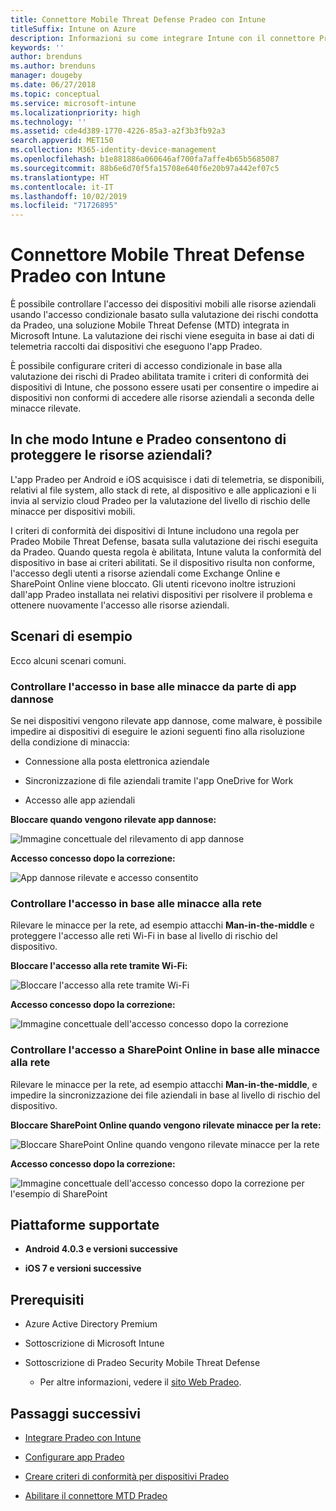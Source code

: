 ```yaml
---
title: Connettore Mobile Threat Defense Pradeo con Intune
titleSuffix: Intune on Azure
description: Informazioni su come integrare Intune con il connettore Pradeo Mobile Threat Defense per controllare l'accesso dei dispositivi mobili alle risorse aziendali.
keywords: ''
author: brenduns
ms.author: brenduns
manager: dougeby
ms.date: 06/27/2018
ms.topic: conceptual
ms.service: microsoft-intune
ms.localizationpriority: high
ms.technology: ''
ms.assetid: cde4d389-1770-4226-85a3-a2f3b3fb92a3
search.appverid: MET150
ms.collection: M365-identity-device-management
ms.openlocfilehash: b1e881886a060646af700fa7affe4b65b5685087
ms.sourcegitcommit: 88b6e6d70f5fa15708e640f6e20b97a442ef07c5
ms.translationtype: HT
ms.contentlocale: it-IT
ms.lasthandoff: 10/02/2019
ms.locfileid: "71726895"
---
```

# <a name="pradeo-mobile-threat-defense-connector-with-intune"></a>Connettore Mobile Threat Defense Pradeo con Intune

È possibile controllare l'accesso dei dispositivi mobili alle risorse aziendali usando l'accesso condizionale basato sulla valutazione dei rischi condotta da Pradeo, una soluzione Mobile Threat Defense (MTD) integrata in Microsoft Intune. La valutazione dei rischi viene eseguita in base ai dati di telemetria raccolti dai dispositivi che eseguono l'app Pradeo.

È possibile configurare criteri di accesso condizionale in base alla valutazione dei rischi di Pradeo abilitata tramite i criteri di conformità dei dispositivi di Intune, che possono essere usati per consentire o impedire ai dispositivi non conformi di accedere alle risorse aziendali a seconda delle minacce rilevate.

## <a name="how-do-intune-and-pradeo-help-protect-your-company-resources"></a>In che modo Intune e Pradeo consentono di proteggere le risorse aziendali?

L'app Pradeo per Android e iOS acquisisce i dati di telemetria, se disponibili, relativi al file system, allo stack di rete, al dispositivo e alle applicazioni e li invia al servizio cloud Pradeo per la valutazione del livello di rischio delle minacce per dispositivi mobili.

I criteri di conformità dei dispositivi di Intune includono una regola per Pradeo Mobile Threat Defense, basata sulla valutazione dei rischi eseguita da Pradeo. Quando questa regola è abilitata, Intune valuta la conformità del dispositivo in base ai criteri abilitati. Se il dispositivo risulta non conforme, l'accesso degli utenti a risorse aziendali come Exchange Online e SharePoint Online viene bloccato. Gli utenti ricevono inoltre istruzioni dall'app Pradeo installata nei relativi dispositivi per risolvere il problema e ottenere nuovamente l'accesso alle risorse aziendali.

## <a name="sample-scenarios"></a>Scenari di esempio

Ecco alcuni scenari comuni.

### <a name="control-access-based-on-threats-from-malicious-apps"></a>Controllare l'accesso in base alle minacce da parte di app dannose

Se nei dispositivi vengono rilevate app dannose, come malware, è possibile impedire ai dispositivi di eseguire le azioni seguenti fino alla risoluzione della condizione di minaccia:

- Connessione alla posta elettronica aziendale

- Sincronizzazione di file aziendali tramite l'app OneDrive for Work

- Accesso alle app aziendali

**Bloccare quando vengono rilevate app dannose:**

![Immagine concettuale del rilevamento di app dannose](./media/pradeo-mobile-threat-defense-connector/pradeo_maliciousapps_blocked.png)

**Accesso concesso dopo la correzione:**

![App dannose rilevate e accesso consentito](./media/pradeo-mobile-threat-defense-connector/pradeo_maliciousapps_unblocked.png)

### <a name="control-access-based-on-threat-to-network"></a>Controllare l'accesso in base alle minacce alla rete

Rilevare le minacce per la rete, ad esempio attacchi **Man-in-the-middle** e proteggere l'accesso alle reti Wi-Fi in base al livello di rischio del dispositivo.

**Bloccare l'accesso alla rete tramite Wi-Fi:**

![Bloccare l'accesso alla rete tramite Wi-Fi](./media/pradeo-mobile-threat-defense-connector/pradeo_network_wifi_blocked.png)

**Accesso concesso dopo la correzione:**

![Immagine concettuale dell'accesso concesso dopo la correzione](./media/pradeo-mobile-threat-defense-connector/pradeo_network_wifi_unblocked.png)

### <a name="control-access-to-sharepoint-online-based-on-threat-to-network"></a>Controllare l'accesso a SharePoint Online in base alle minacce alla rete

Rilevare le minacce per la rete, ad esempio attacchi **Man-in-the-middle**, e impedire la sincronizzazione dei file aziendali in base al livello di rischio del dispositivo.

**Bloccare SharePoint Online quando vengono rilevate minacce per la rete:**

![Bloccare SharePoint Online quando vengono rilevate minacce per la rete](./media/pradeo-mobile-threat-defense-connector/pradeo_network_spo_blocked.png)

**Accesso concesso dopo la correzione:**

![Immagine concettuale dell'accesso concesso dopo la correzione per l'esempio di SharePoint](./media/pradeo-mobile-threat-defense-connector/pradeo_network_spo_unblocked.png)

## <a name="supported-platforms"></a>Piattaforme supportate

- **Android 4.0.3 e versioni successive**

- **iOS 7 e versioni successive**

## <a name="prerequisites"></a>Prerequisiti

- Azure Active Directory Premium

- Sottoscrizione di Microsoft Intune

- Sottoscrizione di Pradeo Security Mobile Threat Defense

  - Per altre informazioni, vedere il [sito Web Pradeo](https://www.pradeo.com/en-US/mobile-threat-protection).

## <a name="next-steps"></a>Passaggi successivi

- [Integrare Pradeo con Intune](pradeo-mtd-connector-integration.md)

- [Configurare app Pradeo](mtd-apps-ios-app-configuration-policy-add-assign.md)

- [Creare criteri di conformità per dispositivi Pradeo](mtd-device-compliance-policy-create.md)

- [Abilitare il connettore MTD Pradeo](mtd-connector-enable.md)
